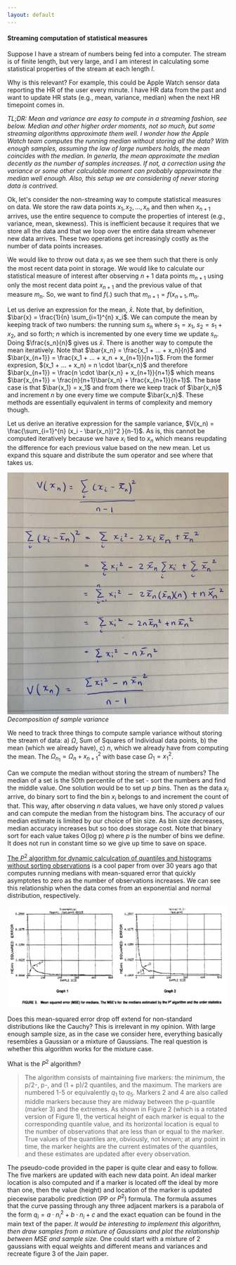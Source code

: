 ```yaml
---
layout: default
---
```


#### Streaming computation of statistical measures

Suppose I have a stream of numbers being fed into a computer. The stream is of finite length, but very large, and I am interest in calculating some statistical properties of the stream at each length $l$. 

Why is this relevant? For example, this could be Apple Watch sensor data reporting the HR of the user every minute. I have HR data from the past and want to update HR stats (e.g., mean, variance, median) when the next HR timepoint comes in. 

*TL;DR: Mean and variance are easy to compute in a streaming fashion, see below. Median and other higher order moments, not so much, but some streaming algorithms approximate them well. I wonder how the Apple Watch team computes the running median without storing all the data? With enough samples, assuming the law of large numbers holds, the mean coincides with the median. In generla, the mean approximate the median decently as the number of samples increases. If not, a correction using the variance or some other calculable moment can probably approximate the median well enough. Also, this setup we are considering of never storing data is contrived.*

Ok, let's consider the non-streaming way to compute statistical measures on data. We store the raw data points $x_1, x_2, ... , x_n$ and then when $x_{n+1}$ arrives, use the entire sequence to compute the properties of interest (e.g., variance, mean, skewness). This is inefficient because it requires that we store all the data and that we loop over the entire data stream whenever new data arrives. These two operations get increasingly costly as the number of data points increases. 

We would like to throw out data $x_i$ as we see them such that there is only the most recent data point in storage. We would like to calculate our statistical measure of interest after observing $n+1$ data points $m_{n+1}$  using only the most recent data point $x_{n+1}$ and the previous value of that measure $m_n$. So, we want to find $f(.)$ such that $m_{n+1} = f(x_{n+1}, m_n$. 

Let us derive an expression for the mean, $\bar{x}$. Note that, by definition, $\bar{x} = \frac{1}{n} \sum_{i=1}^{n} x_i$. We can compute the mean by keeping track of two numbers: the running sum $s_n$ where $s_1 = x_1$, $s_2 = s_1 + x_2$, and so forth; $n$ which is incremented by one every time we update $s_n$. Doing $\frac{s_n}{n}$ gives us $\bar{x}$. There is another way to compute the mean iteratively. Note that $\bar{x_n} = \frac{x_1 + ... + x_n}{n}$ and $\bar{x_{n+1}} = \frac{x_1 + ... + x_n + x_{n+1}}{n+1}$. From the former expresion, $(x_1 + ... + x_n) = n \cdot \bar{x_n}$ and therefore $\bar{x_{n+1}} = \frac{n \cdot \bar{x_n} + x_{n+1}}{n+1}$ which means $\bar{x_{n+1}} = \frac{n}{n+1}\bar{x_n} + \frac{x_{n+1}}{n+1}$. The base case is that $\bar{x_1} = x_1$ and from there we keep track of $\bar{x_n}$ and increment $n$ by one every time we compute $\bar{x_n}$. These methods are essentially equivalent in terms of complexity and memory though. 


Let us derive an iterative expression for the sample variance, $V(x_n) = \frac{\sum_{i=1}^{n} (x_i - \bar{x_n})^2 }{n-1}$. As is, this cannot be computed iteratively because we have $x_i$ tied to $x_n$ which means reupdating the difference for each previous value based on the new mean. Let us expand this square and distribute the sum operator and see where that takes us. 

![<img src="variance-decomp.jpg" width="70"/>](/posts_code/derive-stat-measures/variance-decomp.jpg)  
*Decomposition of sample variance*

We need to track three things to compute sample variance without storing the stream of data: a) $\Omega$, Sum of Squares of Individual data points, b) the mean (which we already have), c) $n$, which we already have from computing the mean. The $\Omega_{n_1} = \Omega_{n} + x_{n+1}^2$ with base case $\Omega_1 = x_1^2$.

Can we compute the median without storing the stream of numbers? The median of a set is the 50th percentile of the set - sort the numbers and find the middle value. One solution would be to set up $p$ bins. Then as the data $x_i$ arrive, do binary sort to find the bin $x_i$ belongs to and increment the count of that. This way, after observing $n$ data values, we have only stored $p$ values and can compute the median from the histogram bins. The accuracy of our median estimate is limited by our choice of bin size. As bin size decreases, median accuracy increases but so too does storage cost. Note that binary sort for each value takes O(log p) where $p$ is the number of bins we define. It does not run in constant time so we give up time to save on space. 

[The $P^2$ algorithm for dynamic calculcation of quantiles and histograms without sorting observations](https://www.cs.wustl.edu/~jain/papers/ftp/psqr.pdf) is a cool paper from over 30 years ago that computes running medians with mean-squared error that quickly asymptotes to zero as the number of observations increases. We can see this relationship when the data comes from an exponential and normal distribution, respectively. 

![<img src="MSE-running-median.jpg" width="150"/>](/posts_code/derive-stat-measures/fig3-jain.jpg)  


Does this mean-squared error drop off extend for non-standard distributions like the Cauchy? This is irrelevant in my opinion. With large enough sample size, as in the case we consider here, everything basically resembles a Gaussian or a mixture of Gaussians. The real question is whether this algorithm works for the mixture case. 

What is the $P^2$ algorithm? 

> The algorithm consists of maintaining five markers: the minimum, the p/2-, p-, and (1 + p)/2 quantiles, and the maximum. The markers are numbered 1-5 or equivalently $q_1$ to $q_5$. Markers 2 and 4 are also called middle markers because they are midway between the p-quantile (marker 3) and the extremes. As shown in Figure 2 (which is a rotated version of Figure 1), the vertical height of each marker is equal to the corresponding quantile value, and its horizontal location is equal to the number of observations that are less than or equal to the marker. True values of the quantiles are, obviously, not known; at any point in time, the marker heights are the current estimates of the quantiles, and these estimates are updated after every observation.

The pseudo-code provided in the paper is quite clear and easy to follow. The five markers are updated with each new data point. An ideal marker location is also computed and if a marker is located off the ideal by more than one, then the value (height) and location of the marker is updated piecewise parabolic prediction (PP or $P^2$) formula. The formula assumes that the curve passing through any three adjacent markers is a parabola of the form $q_i = a \cdot n_i^2 + b \cdot n_i + c$ and the exact equation can be found in the main text of the paper. *It would be interesting to implement this algorithm, then draw samples from a mixture of Gaussians and plot the relationship between MSE and sample size.* One could start with a mixture of 2 gaussians with equal weights and different means and variances and recreate figure 3 of the Jain paper. 





